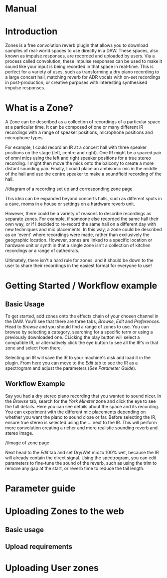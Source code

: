 # Manual

# Introduction

Zones is a free convolution reverb plugin that allows you to download samples of real-world spaces
to use directly in a DAW. These spaces, also known as impulse responses, are recorded and uploaded by users.
Via a process called convolution, these impulse responses can be used to make it sound like your input is
being recorded in that space in real-time. This is perfect for a variety of uses, such as transforming a
dry piano recording to a large concert hall, matching reverb for ADR vocals with on-set recordings in
post-production, or creative purposes with interesting synthesised impulse responses.

# What is a Zone?

A Zone can be described as a collection of recordings of a particular space at a particular time.
It can be composed of one or many different IR recordings with a range of speaker positions, microphone
positions and microphone types.

For example, I could record an IR at a concert hall with three speaker positions on the stage
(left, centre and right). One IR might be a spaced pair of omni mics using the left and right speaker
positions for a true stereo recording. I might then move the mics onto the balcony to create a more
distant sounding pair. Finally, I could place an ambisonic mic in the middle of the hall and use the
centre speaker to make a soundfield recording of the hall.

//diagram of a recording set up and corresponding zone page

This idea can be expanded beyond concerts halls, such as different spots in a cave, rooms in a house
or settings on a hardware reverb unit.

However, there could be a variety of reasons to describe recordings as separate zones. For example, if
someone else recorded the same hall their own way, or if I decided to re-record the same hall on a
different day with new techniques and mic placements. In this way, a zone could be described as an 'event'
where recordings were made, rather than exclusively the geographic location. However, zones are linked
to a specific location or hardware unit or synth in that a single zone isn't a collection of kitchen
recordings or a range of cathedrals.

Ultimately, there isn't a hard rule for zones, and it should be down to the user to share their
recordings in the easiest format for everyone to use!

# Getting Started / Workflow example

## Basic Usage

To get started, add zones onto the effects chain of your chosen channel in the DAW. You'll see that there
are three tabs, *Browse*, *Edit* and *Preferences*. Head to *Browse* and you should find a range of zones to use.
You can browse by selecting a category, searching for a specific term or using a previously downloaded one.
CLicking the play button will select a compatible IR, or alternatively click the eye button to see all the
IR's in that zone and select from there.

Selecting an IR will save the IR to your machine's disk and load it in the plugin. From here you can move
to the *Edit* tab to see the IR as a spectrogram and adjust the parameters (*See Parameter Guide*).

## Workflow Example

Say you had a dry stereo piano recording that you wanted to sound nicer. In the *Browse* tab, search for
the *York Minster* zone and click the eye to see the full details. Here you can see details about the
space and its recording. You can experiment with the different mic placements depending on whether you
want the piano to sound close or far. Before selecting the IR, ensure true stereo is selected using
the ... next to the IR. This will perform more convolution creating a richer and more realistic sounding
reverb and stereo image.

//image of zone page

Next head to the *Edit* tab and set Dry/Wet mix to 100% wet, because the IR will already contain the direct signal.
Using the spectrogram, you can edit parameters to fine-tune the sound of the reverb, such as using the trim
to remove any gap at the start, or reverb time to reduce the tail length.

# Parameter guide

# Uploading Zones to the web

## Basic usage

## Upload requirements

# Uploading User zones